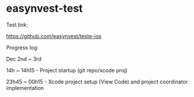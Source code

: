 # easynvest-test

Test link:

https://github.com/easynvest/teste-ios


Progress log:

Dec 2nd ~ 3rd

14h ~ 14h15 - Project startup (git repo/xcode proj)

23h45 ~ 00h15 - Xcode project setup (View Code) and project coordinator implementation

